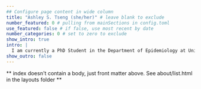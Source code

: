```yaml
---
## Configure page content in wide column
title: "Ashley S. Tseng (she/her)" # leave blank to exclude
number_featured: 0 # pulling from mainSections in config.toml
use_featured: false # if false, use most recent by date
number_categories: 0 # set to zero to exclude
show_intro: true
intro: |
  I am currently a PhD Student in the Department of Epidemiology at University of Washington. I graduated with a Master of Public Health (MPH) in Epidemiology and Applied Biostatistics from Columbia University and with a Bachelor of Science (BSc) in Health Geography and Economics from McGill University. I have substantial experience in infectious disease epidemiology including research on zoonotic diseases, HIV, and tuberculosis, and public health deployments at the Washington State Department of Health and the Chelan-Douglas Health District in Central Washington during the COVID-19 pandemic. My research objectives include leveraging my rigorous epidemiological, biostatistics, and environmental health training to reduce the burden of infectious diseases across diverse populations and to make communities more resilient to epidemics, in both national and global settings. Post-graduation plans include a post-doctorate program that focuses on applying advanced analytic methods to the intersection of infectious disease and environmental health in rural health settings, with long-term career plans of becoming an independent investigator. Between 2020-2022, I was a predoctoral trainee on the Biostatistics, Epidemiologic, And Bioinformatic Training in Environmental Health Ruth L. Kirschstein National Research Service Award (NIH T32ES015459). I was awarded a Diversity Supplement from the National Institute of Mental Health to fund my PhD Dissertation work. 
show_outro: false
---
```


** index doesn't contain a body, just front matter above.
See about/list.html in the layouts folder **